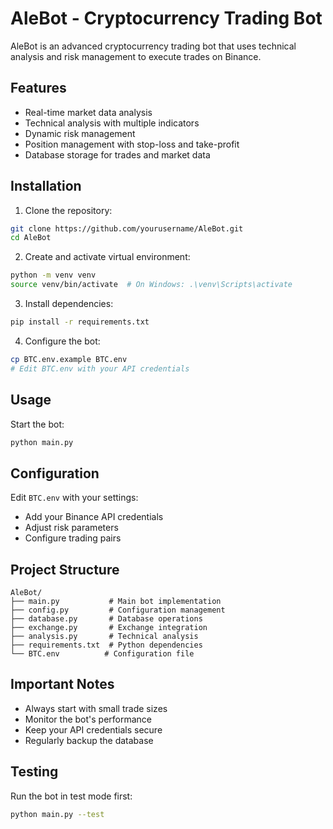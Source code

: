 # AleBot - Cryptocurrency Trading Bot

AleBot is an advanced cryptocurrency trading bot that uses technical analysis and risk management to execute trades on Binance.

## Features

- Real-time market data analysis
- Technical analysis with multiple indicators
- Dynamic risk management
- Position management with stop-loss and take-profit
- Database storage for trades and market data

## Installation

1. Clone the repository:
```bash
git clone https://github.com/yourusername/AleBot.git
cd AleBot
```

2. Create and activate virtual environment:
```bash
python -m venv venv
source venv/bin/activate  # On Windows: .\venv\Scripts\activate
```

3. Install dependencies:
```bash
pip install -r requirements.txt
```

4. Configure the bot:
```bash
cp BTC.env.example BTC.env
# Edit BTC.env with your API credentials
```

## Usage

Start the bot:
```bash
python main.py
```

## Configuration

Edit `BTC.env` with your settings:
- Add your Binance API credentials
- Adjust risk parameters
- Configure trading pairs

## Project Structure

```
AleBot/
├── main.py           # Main bot implementation
├── config.py         # Configuration management
├── database.py       # Database operations
├── exchange.py       # Exchange integration
├── analysis.py       # Technical analysis
├── requirements.txt  # Python dependencies
└── BTC.env          # Configuration file
```

## Important Notes

- Always start with small trade sizes
- Monitor the bot's performance
- Keep your API credentials secure
- Regularly backup the database

## Testing

Run the bot in test mode first:
```bash
python main.py --test
```